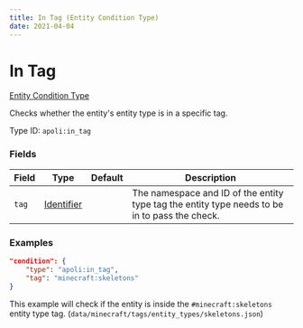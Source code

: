 ```yaml
---
title: In Tag (Entity Condition Type)
date: 2021-04-04
---
```


# In Tag

[Entity Condition Type](../entity_condition_types.md)

Checks whether the entity's entity type is in a specific tag.

Type ID: `apoli:in_tag`

### Fields

Field  | Type | Default | Description
-------|------|---------|------------
`tag` | [Identifier](../data_types/identifier.md) | | The namespace and ID of the entity type tag the entity type needs to be in to pass the check.

### Examples

```json
"condition": {
    "type": "apoli:in_tag",
    "tag": "minecraft:skeletons"
}
```

This example will check if the entity is inside the `#minecraft:skeletons` entity type tag. (`data/minecraft/tags/entity_types/skeletons.json`)
